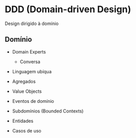 # DDD (Domain-driven Design)

Design dirigido à domínio

## Domínio

- Domain Experts
  - Conversa
- Linguagem ubíqua

- Agregados
- Value Objects
- Eventos de domínio
- Subdomínios (Bounded Contexts)
- Entidades
- Casos de uso